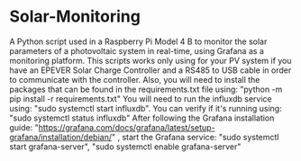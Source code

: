 # Solar-Monitoring
A Python script used in a Raspberry Pi Model 4 B to monitor the solar parameters of a photovoltaic system in real-time, using Grafana as a monitoring platform.
This scripts works only using for your PV system if you have an EPEVER Solar Charge Controller and a RS485 to USB cable in order to communicate with the controller. Also, you will need to install the packages that can be found in the requirements.txt file using: "python -m pip install -r requirements.txt"
You will need to run the influxdb service using: "sudo systemctl start influxdb". 
You can verify if it's running using: "sudo systemctl status influxdb"
After following the Grafana installation guide: "https://grafana.com/docs/grafana/latest/setup-grafana/installation/debian/" , start the Grafana service:
"sudo systemctl start grafana-server", 
"sudo systemctl enable grafana-server"
